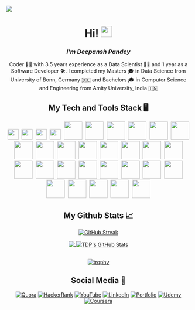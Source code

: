 ![](https://komarev.com/ghpvc/?username=TDeepanshPandey&style=flat-square)
<h1 align='center'> Hi! <img src="https://raw.githubusercontent.com/MartinHeinz/MartinHeinz/master/wave.gif" width="30px"> </h1>
<i><h3 align='center'> I'm Deepansh Pandey</h3></i>
<p align='center' font>
Coder 👨‍💻 with 3.5 years experience as a Data Scientist 👨‍🔬 and 1 year as a Software Developer 🛠️. I completed my Masters 🎓 in Data Science from University of Bonn, Germany 🇩🇪 and Bachelors 🎓 in Computer Science and Engineering from Amity University, India 🇮🇳
</p>

<h2 align='center'> My Tech and Tools Stack &#x1F5A5; </h2>
<div align='center'>
  <kbd>
    <img src="https://cdn.jsdelivr.net/gh/devicons/devicon/icons/cplusplus/cplusplus-original.svg" height="30" width="30" />
    <img src="https://cdn.jsdelivr.net/gh/devicons/devicon/icons/python/python-original-wordmark.svg" height="30" width="30"/>
    <img src="https://cdn.jsdelivr.net/gh/devicons/devicon/icons/java/java-original-wordmark.svg" height="30" width="30"/>
    <img src="https://cdn.jsdelivr.net/gh/devicons/devicon/icons/r/r-original.svg" height="30" width="30"/>
  </kbd>
  <kbd>
    <img src="https://cdn.jsdelivr.net/gh/devicons/devicon/icons/javascript/javascript-original.svg" height="50" width="50"/>
    <img src="https://cdn.jsdelivr.net/gh/devicons/devicon/icons/html5/html5-original-wordmark.svg" height="50" width="50"/>
    <img src="https://cdn.jsdelivr.net/gh/devicons/devicon/icons/css3/css3-original-wordmark.svg" height="50" width="50"/>
    <img src="https://cdn.jsdelivr.net/gh/devicons/devicon/icons/bootstrap/bootstrap-plain-wordmark.svg" height="50" width="50"/>
    <img src="https://cdn.jsdelivr.net/gh/devicons/devicon/icons/jquery/jquery-original-wordmark.svg" height="50" width="50"/>
  </kbd>
  <kbd>
    <img src="https://cdn.jsdelivr.net/gh/devicons/devicon/icons/neo4j/neo4j-original-wordmark.svg" height="50" width="50"/>
    <img src="https://cdn.jsdelivr.net/gh/devicons/devicon/icons/mysql/mysql-original-wordmark.svg" height="50" width="50"/>
    <img src="https://cdn.jsdelivr.net/gh/devicons/devicon/icons/mongodb/mongodb-original-wordmark.svg" height="50" width="50"/>
    <img src="https://www.vectorlogo.zone/logos/apache_hive/apache_hive-icon.svg" height="50" width="50"/>
  </kbd>   
  <kbd>
    <img src="https://cdn.jsdelivr.net/gh/devicons/devicon/icons/bitbucket/bitbucket-original-wordmark.svg" height="50" width="50"/>
    <img src="https://cdn.jsdelivr.net/gh/devicons/devicon/icons/github/github-original.svg" height="50" width="50"/>
  </kbd>
  <kbd>
    <img src="https://cdn.jsdelivr.net/gh/devicons/devicon/icons/django/django-original.svg" height="50" width="50"/>
    <img src="https://cdn.jsdelivr.net/gh/devicons/devicon/icons/flask/flask-original-wordmark.svg" height="50" width="50"/>
  </kbd>  
  <kbd>
    <img src="https://cdn.jsdelivr.net/gh/devicons/devicon/icons/numpy/numpy-original-wordmark.svg" height="50" width="50"/>
    <img src="https://cdn.jsdelivr.net/gh/devicons/devicon/icons/pandas/pandas-original-wordmark.svg" height="50" width="50"/>
    <img src="https://cdn.jsdelivr.net/gh/devicons/devicon/icons/tensorflow/tensorflow-original-wordmark.svg" height="50" width="50"/>
    <img src="https://unpkg.com/simple-icons@v6/icons/scikitlearn.svg" height="50" width="50" />
    <img src="https://avatars.githubusercontent.com/u/25720743?s=200&v=4" height="50" width="50" />    
  </kbd>
  <kbd>
    <img src="https://cdn.jsdelivr.net/gh/devicons/devicon/icons/linux/linux-original.svg" height="50" width="50"/>
    <img src="https://cdn.jsdelivr.net/gh/devicons/devicon/icons/windows8/windows8-original.svg" height="50" width="50"/>
  </kbd>
  <kbd>
    <img src="https://cdn.jsdelivr.net/gh/devicons/devicon/icons/kubernetes/kubernetes-plain-wordmark.svg" height="50" width="50"/>
    <img src="https://cdn.jsdelivr.net/gh/devicons/devicon/icons/docker/docker-original-wordmark.svg" height="50" width="50"/>
    <img src="https://cdn.jsdelivr.net/gh/devicons/devicon/icons/amazonwebservices/amazonwebservices-original-wordmark.svg" height="50" width="50"/>
  </kbd>
  <kbd>
    <img src="https://cdn.jsdelivr.net/gh/devicons/devicon/icons/jupyter/jupyter-original-wordmark.svg" height="50" width="50"/>
    <img src="https://unpkg.com/simple-icons@v6/icons/pycharm.svg" height="50" width="50"/>
    <img src="https://cdn.jsdelivr.net/gh/devicons/devicon/icons/rstudio/rstudio-original.svg" height="50" width="50"/>
    <img src="https://cdn.jsdelivr.net/gh/devicons/devicon/icons/atom/atom-original.svg" height="50" width="50"/>
  </kbd>

</div>

<h2 align='center'> My Github Stats &#x1f4c8; </h2>

<div align='center'>

  [![GitHub Streak](https://github-readme-streak-stats.herokuapp.com/?user=TDeepanshPandey&theme=gruvbox)](https://git.io/streak-stats)  

</div>

<div align="center">
<a href="https://github.com/TDeepanshPandey">
  <img align="center" src="https://github-readme-stats.vercel.app/api/top-langs/?username=TDeepanshPandey&theme=onedark&langs_count=3" />
</a>
<a href="https://github.com/TDeepanshPandey">
  <img align="center" src="https://github-readme-stats.vercel.app/api?username=TDeepanshPandey&show_icons=true&line_height=27&theme=onedark&include_all_commits=true" alt="TDP's GitHub Stats" />
</a>
</div>
  
<br>

<div align="center" width="100%">
 
[![trophy](https://github-profile-trophy.vercel.app/?username=TDeepanshPandey&theme=onedark&row=1&title=Stars,Followers,Commits,MultiLanguage,Repositories,PullRequest&margin-w=30&margin-h=30)](https://github.com/ryo-ma/github-profile-trophy)

</div>

<h2 align='center'> Social Media &#128199; </h2>

<div align="center">
  
<a href="https://www.quora.com/profile/Deepansh-Pandey">![Quora](https://img.shields.io/badge/Quora-%23B92B27.svg?style=for-the-badge&logo=Quora&logoColor=white)</a>
<a href="https://www.hackerrank.com/deepansh_pandey">![HackerRank](https://img.shields.io/badge/-Hackerrank-2EC866?style=for-the-badge&logo=HackerRank&logoColor=white)</a>
<a href="https://www.youtube.com/channel/UCtlQgM6FwSKVk_qkdCv9xZA">![YouTube](https://img.shields.io/badge/AI_Simplified-%23FF0000.svg?style=for-the-badge&logo=YouTube&logoColor=white)</a>
<a href="https://www.linkedin.com/in/thedeepanshpandey/">![LinkedIn](https://img.shields.io/badge/linkedin-%230077B5.svg?style=for-the-badge&logo=linkedin&logoColor=white)</a>
<a href="https://deepanshpandey.com/">![Portfolio](https://img.shields.io/badge/Portfolio-%23000000.svg?style=for-the-badge&logo=firefox&logoColor=#FF7139)</a>
<a href="https://www.udemy.com/user/deepansh-pandey/">![Udemy](https://img.shields.io/badge/Udemy-A435F0?style=for-the-badge&logo=Udemy&logoColor=white)</a>
<a href="https://www.coursera.org/user/e168e73aeb4bcf3f4d9558bdb0a8543c">![Coursera](https://img.shields.io/badge/Coursera-%230056D2.svg?style=for-the-badge&logo=Coursera&logoColor=white)</a>  
  
</div>
